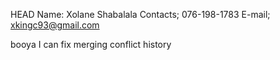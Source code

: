 HEAD
Name: Xolane Shabalala
Contacts; 076-198-1783
E-mail; xkingc93@gmail.com

booya I can fix merging conflict
history

